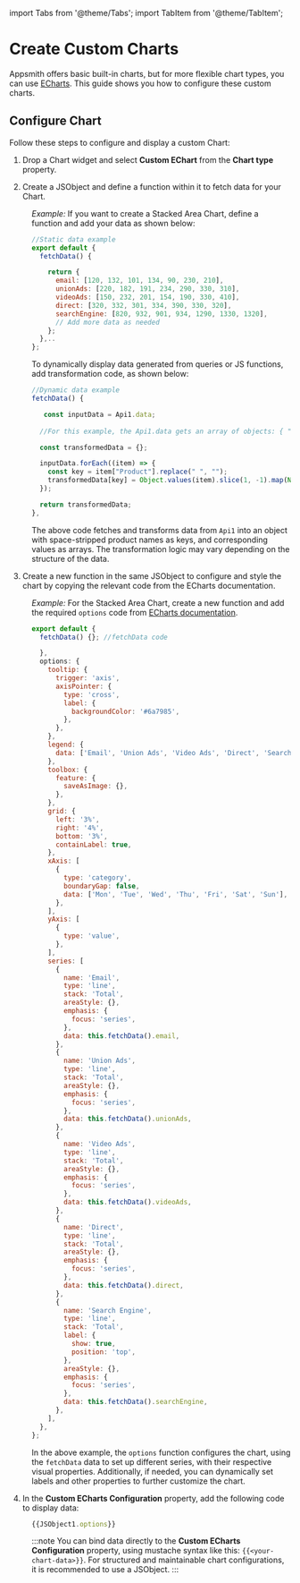 
import Tabs from '@theme/Tabs';
import TabItem from '@theme/TabItem';

# Create Custom Charts

Appsmith offers basic built-in charts, but for more flexible chart types, you can use [ECharts](https://echarts.apache.org/handbook/en/get-started/). This guide shows you how to configure these custom charts. 


## Configure Chart

Follow these steps to configure and display a custom Chart:


1. Drop a Chart widget and select **Custom EChart** from the **Chart type** property.

2. Create a JSObject and define a function within it to fetch data for your Chart.


<dd>

*Example:* If you want to create a Stacked Area Chart, define a function and add your data as shown below:

```js
//Static data example
export default {
  fetchData() {

    return {
      email: [120, 132, 101, 134, 90, 230, 210],
      unionAds: [220, 182, 191, 234, 290, 330, 310],
      videoAds: [150, 232, 201, 154, 190, 330, 410],
      direct: [320, 332, 301, 334, 390, 330, 320],
      searchEngine: [820, 932, 901, 934, 1290, 1330, 1320],
      // Add more data as needed
    };
  },..
};
```

To dynamically display data generated from queries or JS functions, add transformation code, as shown below:


```js
//Dynamic data example
fetchData() {

   const inputData = Api1.data; 
  
  //For this example, the Api1.data gets an array of objects: { "0": { "Product": "Email", "Mon": 12, "Tue": 132, "Wed": 101, "Thu": 134.... 

  const transformedData = {};

  inputData.forEach((item) => {
    const key = item["Product"].replace(" ", "");
    transformedData[key] = Object.values(item).slice(1, -1).map(Number);
  });

  return transformedData;
},
```

The above code fetches and transforms data from `Api1` into an object with space-stripped product names as keys, and corresponding values as arrays. The transformation logic may vary depending on the structure of the data.

</dd>

3. Create a new function in the same JSObject to configure and style the chart by copying the relevant code from the ECharts documentation.

<dd>

*Example:* For the Stacked Area Chart, create a new function and add the required `options` code from [ECharts documentation](https://echarts.apache.org/examples/en/editor.html?c=area-stack).

```js
export default {
  fetchData() {}; //fetchData code

  },
  options: {
    tooltip: {
      trigger: 'axis',
      axisPointer: {
        type: 'cross',
        label: {
          backgroundColor: '#6a7985',
        },
      },
    },
    legend: {
      data: ['Email', 'Union Ads', 'Video Ads', 'Direct', 'Search Engine'],
    },
    toolbox: {
      feature: {
        saveAsImage: {},
      },
    },
    grid: {
      left: '3%',
      right: '4%',
      bottom: '3%',
      containLabel: true,
    },
    xAxis: [
      {
        type: 'category',
        boundaryGap: false,
        data: ['Mon', 'Tue', 'Wed', 'Thu', 'Fri', 'Sat', 'Sun'],
      },
    ],
    yAxis: [
      {
        type: 'value',
      },
    ],
    series: [
      {
        name: 'Email',
        type: 'line',
        stack: 'Total',
        areaStyle: {},
        emphasis: {
          focus: 'series',
        },
        data: this.fetchData().email,
      },
      {
        name: 'Union Ads',
        type: 'line',
        stack: 'Total',
        areaStyle: {},
        emphasis: {
          focus: 'series',
        },
        data: this.fetchData().unionAds,
      },
      {
        name: 'Video Ads',
        type: 'line',
        stack: 'Total',
        areaStyle: {},
        emphasis: {
          focus: 'series',
        },
        data: this.fetchData().videoAds,
      },
      {
        name: 'Direct',
        type: 'line',
        stack: 'Total',
        areaStyle: {},
        emphasis: {
          focus: 'series',
        },
        data: this.fetchData().direct,
      },
      {
        name: 'Search Engine',
        type: 'line',
        stack: 'Total',
        label: {
          show: true,
          position: 'top',
        },
        areaStyle: {},
        emphasis: {
          focus: 'series',
        },
        data: this.fetchData().searchEngine,
      },
    ],
  },
};
```

In the above example, the `options` function configures the chart, using the `fetchData` data to set up different series, with their respective visual properties. Additionally, if needed, you can dynamically set labels and other properties to further customize the chart.

</dd>


4. In the **Custom ECharts Configuration** property, add the following code to display data:

<dd>




```js
{{JSObject1.options}}
```

:::note
You can bind data directly to the **Custom ECharts Configuration** property, using mustache syntax like this: `{{<your-chart-data>}}`. For structured and maintainable chart configurations, it is recommended to use a JSObject.
:::


</dd>
   
<figure>
  <img src="/img/stacked-echart.gif" style= {{width:"700px", height:"auto"}} alt=""/>
  <figcaption align = "center"><i></i></figcaption>
</figure>



